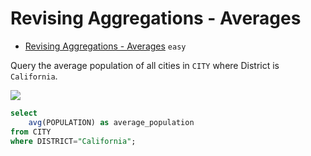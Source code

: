 # Revising Aggregations - Averages 

- [Revising Aggregations - Averages](https://www.hackerrank.com/challenges/revising-aggregations-the-average-function/problem) `easy`

Query the average population of all cities in `CITY` where District is `California`.

![](https://s3.amazonaws.com/hr-challenge-images/8137/1449729804-f21d187d0f-CITY.jpg)

```sql
select 
	avg(POPULATION) as average_population 
from CITY 
where DISTRICT="California";
```